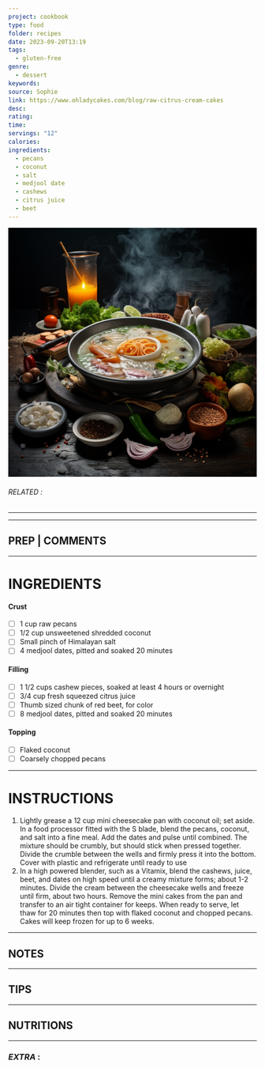 ```yaml
---
project: cookbook
type: food
folder: recipes
date: 2023-09-20T13:19
tags:
  - gluten-free
genre:
  - dessert
keywords: 
source: Sophie
link: https://www.ohladycakes.com/blog/raw-citrus-cream-cakes
desc: 
rating: 
time: 
servings: "12"
calories: 
ingredients:
  - pecans
  - coconut
  - salt
  - medjool date
  - cashews
  - citrus juice
  - beet
---
```


![IMAGE](_default.png)

###### *RELATED* : 
---


---
## PREP | COMMENTS



---
# INGREDIENTS

#### **Crust**

- [ ] 1 cup raw pecans
- [ ] 1/2 cup unsweetened shredded coconut
- [ ] Small pinch of Himalayan salt
- [ ] 4 medjool dates, pitted and soaked 20 minutes

#### **Filling**

- [ ] 1 1/2 cups cashew pieces, soaked at least 4 hours or overnight
- [ ] 3/4 cup fresh squeezed citrus juice
- [ ] Thumb sized chunk of red beet, for color
- [ ] 8 medjool dates, pitted and soaked 20 minutes

#### **Topping**

- [ ] Flaked coconut
- [ ] Coarsely chopped pecans 

---
# INSTRUCTIONS

1. Lightly grease a 12 cup mini cheesecake pan with coconut oil; set aside. In a food processor fitted with the S blade, blend the pecans, coconut, and salt into a fine meal. Add the dates and pulse until combined. The mixture should be crumbly, but should stick when pressed together. Divide the crumble between the wells and firmly press it into the bottom. Cover with plastic and refrigerate until ready to use
2. In a high powered blender, such as a Vitamix, blend the cashews, juice, beet, and dates on high speed until a creamy mixture forms; about 1-2 minutes. Divide the cream between the cheesecake wells and freeze until firm, about two hours. Remove the mini cakes from the pan and transfer to an air tight container for keeps. When ready to serve, let thaw for 20 minutes then top with flaked coconut and chopped pecans. Cakes will keep frozen for up to 6 weeks.

---
## NOTES



---
## TIPS



---
## NUTRITIONS



---
### *EXTRA* :



